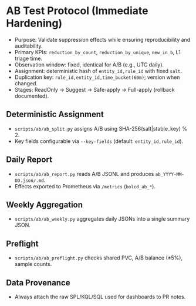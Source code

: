 # AB Test Protocol (Immediate Hardening)

- Purpose: Validate suppression effects while ensuring reproducibility and auditability.
- Primary KPIs: `reduction_by_count`, `reduction_by_unique`, `new_in_b`, L1 triage time.
- Observation window: fixed, identical for A/B (e.g., UTC daily).
- Assignment: deterministic hash of `entity_id,rule_id` with fixed `salt`.
- Duplication key: `rule_id,entity_id,time_bucket(60m)`; version when changed.
- Stages: ReadOnly → Suggest → Safe-apply → Full-apply (rollback documented).

## Deterministic Assignment
- `scripts/ab/ab_split.py` assigns A/B using SHA-256(salt|stable_key) % 2.
- Key fields configurable via `--key-fields` (default: `entity_id,rule_id`).

## Daily Report
- `scripts/ab/ab_report.py` reads A/B JSONL and produces `ab_YYYY-MM-DD.json/.md`.
- Effects exported to Prometheus via `/metrics` (`bolcd_ab_*`).

## Weekly Aggregation
- `scripts/ab/ab_weekly.py` aggregates daily JSONs into a single summary JSON.

## Preflight
- `scripts/ab/ab_preflight.py` checks shared PVC, A/B balance (±5%), sample counts.

## Data Provenance
- Always attach the raw SPL/KQL/SQL used for dashboards to PR notes.
